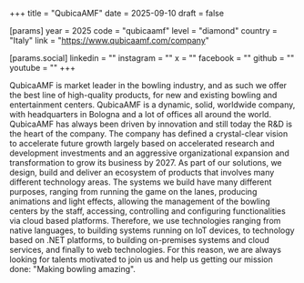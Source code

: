+++
title = "QubicaAMF"
date = 2025-09-10
draft = false

[params]
year = 2025
code = "qubicaamf"
level = "diamond"
country = "Italy"
link = "https://www.qubicaamf.com/company"

[params.social]
linkedin = ""
instagram = ""
x = ""
facebook = ""
github = ""
youtube = ""
+++

QubicaAMF is market leader in the bowling industry, and as such we offer the best line of high-quality products, for new and existing bowling and entertainment centers. QubicaAMF is a dynamic, solid, worldwide company, with headquarters in Bologna and a lot of offices all around the world. QubicaAMF has always been driven by innovation and still today the R&D is the heart of the company. The company has defined a crystal-clear vision to accelerate future growth largely based on accelerated research and development investments and an aggressive organizational expansion and transformation to grow its business by 2027.  As part of our solutions, we design, build and deliver an ecosystem of products that involves many different technology areas. The systems we build have many different purposes, ranging from running the game on the lanes, producing animations and light effects, allowing the management of the bowling centers by the staff, accessing, controlling and configuring functionalities via cloud based platforms. Therefore, we use technologies ranging from native languages, to building systems running on IoT devices, to technology based on .NET platforms, to building on-premises systems and cloud services, and finally to web technologies. For this reason, we are always looking for talents motivated to join us and help us getting our mission done: "Making bowling amazing".
